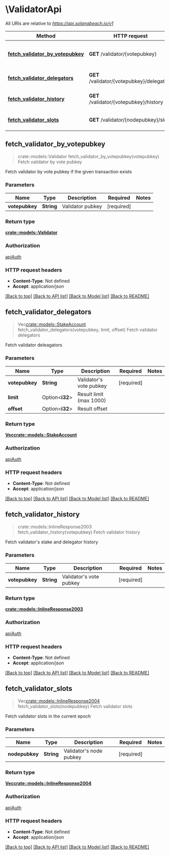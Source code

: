 # \ValidatorApi

All URIs are relative to *https://api.solanabeach.io/v1*

Method | HTTP request | Description
------------- | ------------- | -------------
[**fetch_validator_by_votepubkey**](ValidatorApi.md#fetch_validator_by_votepubkey) | **GET** /validator/{votepubkey} | Fetch validator by vote pubkey
[**fetch_validator_delegators**](ValidatorApi.md#fetch_validator_delegators) | **GET** /validator/{votepubkey}/delegators | Fetch validator delegators
[**fetch_validator_history**](ValidatorApi.md#fetch_validator_history) | **GET** /validator/{votepubkey}/history | Fetch validator history
[**fetch_validator_slots**](ValidatorApi.md#fetch_validator_slots) | **GET** /validator/{nodepubkey}/slots | Fetch validator slots



## fetch_validator_by_votepubkey

> crate::models::Validator fetch_validator_by_votepubkey(votepubkey)
Fetch validator by vote pubkey

Fetch validator by vote pubkey if the given transaction exists

### Parameters


Name | Type | Description  | Required | Notes
------------- | ------------- | ------------- | ------------- | -------------
**votepubkey** | **String** | Validator pubkey | [required] |

### Return type

[**crate::models::Validator**](Validator.md)

### Authorization

[apiAuth](../solanabeach_api.wiki/Home.md#apiAuth)

### HTTP request headers

- **Content-Type**: Not defined
- **Accept**: application/json

[[Back to top]](#) [[Back to API list]](../solanabeach_api.wiki/Home.md#documentation-for-api-endpoints) [[Back to Model list]](../solanabeach_api.wiki/Home.md#documentation-for-models) [[Back to README]](../solanabeach_api.wiki/Home.md)


## fetch_validator_delegators

> Vec<crate::models::StakeAccount> fetch_validator_delegators(votepubkey, limit, offset)
Fetch validator delegators

Fetch validator deleagators

### Parameters


Name | Type | Description  | Required | Notes
------------- | ------------- | ------------- | ------------- | -------------
**votepubkey** | **String** | Validator's vote pubkey | [required] |
**limit** | Option<**i32**> | Result limit (max 1000) |  |
**offset** | Option<**i32**> | Result offset |  |

### Return type

[**Vec<crate::models::StakeAccount>**](StakeAccount.md)

### Authorization

[apiAuth](../solanabeach_api.wiki/Home.md#apiAuth)

### HTTP request headers

- **Content-Type**: Not defined
- **Accept**: application/json

[[Back to top]](#) [[Back to API list]](../solanabeach_api.wiki/Home.md#documentation-for-api-endpoints) [[Back to Model list]](../solanabeach_api.wiki/Home.md#documentation-for-models) [[Back to README]](../solanabeach_api.wiki/Home.md)


## fetch_validator_history

> crate::models::InlineResponse2003 fetch_validator_history(votepubkey)
Fetch validator history

Fetch validator's stake and delegator history

### Parameters


Name | Type | Description  | Required | Notes
------------- | ------------- | ------------- | ------------- | -------------
**votepubkey** | **String** | Validator's vote pubkey | [required] |

### Return type

[**crate::models::InlineResponse2003**](inline_response_200_3.md)

### Authorization

[apiAuth](../solanabeach_api.wiki/Home.md#apiAuth)

### HTTP request headers

- **Content-Type**: Not defined
- **Accept**: application/json

[[Back to top]](#) [[Back to API list]](../solanabeach_api.wiki/Home.md#documentation-for-api-endpoints) [[Back to Model list]](../solanabeach_api.wiki/Home.md#documentation-for-models) [[Back to README]](../solanabeach_api.wiki/Home.md)


## fetch_validator_slots

> Vec<crate::models::InlineResponse2004> fetch_validator_slots(nodepubkey)
Fetch validator slots

Fetch validator slots in the current epoch

### Parameters


Name | Type | Description  | Required | Notes
------------- | ------------- | ------------- | ------------- | -------------
**nodepubkey** | **String** | Validator's node pubkey | [required] |

### Return type

[**Vec<crate::models::InlineResponse2004>**](inline_response_200_4.md)

### Authorization

[apiAuth](../solanabeach_api.wiki/Home.md#apiAuth)

### HTTP request headers

- **Content-Type**: Not defined
- **Accept**: application/json

[[Back to top]](#) [[Back to API list]](../solanabeach_api.wiki/Home.md#documentation-for-api-endpoints) [[Back to Model list]](../solanabeach_api.wiki/Home.md#documentation-for-models) [[Back to README]](../solanabeach_api.wiki/Home.md)

